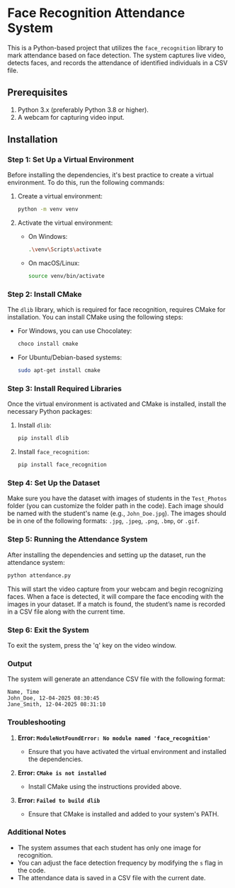 
# Face Recognition Attendance System

This is a Python-based project that utilizes the `face_recognition` library to mark attendance based on face detection. The system captures live video, detects faces, and records the attendance of identified individuals in a CSV file.

## Prerequisites

1. Python 3.x (preferably Python 3.8 or higher).
2. A webcam for capturing video input.

## Installation

### Step 1: Set Up a Virtual Environment

Before installing the dependencies, it's best practice to create a virtual environment. To do this, run the following commands:

1. Create a virtual environment:
   ```bash
   python -m venv venv
   ```

2. Activate the virtual environment:
   - On Windows:
     ```bash
     .\venv\Scripts\activate
     ```
   - On macOS/Linux:
     ```bash
     source venv/bin/activate
     ```

### Step 2: Install CMake

The `dlib` library, which is required for face recognition, requires CMake for installation. You can install CMake using the following steps:

- For Windows, you can use Chocolatey:
  ```bash
  choco install cmake
  ```

- For Ubuntu/Debian-based systems:
  ```bash
  sudo apt-get install cmake
  ```

### Step 3: Install Required Libraries

Once the virtual environment is activated and CMake is installed, install the necessary Python packages:

1. Install `dlib`:
   ```bash
   pip install dlib
   ```

2. Install `face_recognition`:
   ```bash
   pip install face_recognition
   ```

### Step 4: Set Up the Dataset

Make sure you have the dataset with images of students in the `Test_Photos` folder (you can customize the folder path in the code). Each image should be named with the student's name (e.g., `John_Doe.jpg`). The images should be in one of the following formats: `.jpg`, `.jpeg`, `.png`, `.bmp`, or `.gif`.

### Step 5: Running the Attendance System

After installing the dependencies and setting up the dataset, run the attendance system:

```bash
python attendance.py
```

This will start the video capture from your webcam and begin recognizing faces. When a face is detected, it will compare the face encoding with the images in your dataset. If a match is found, the student’s name is recorded in a CSV file along with the current time.

### Step 6: Exit the System

To exit the system, press the 'q' key on the video window.

### Output

The system will generate an attendance CSV file with the following format:
```
Name, Time
John_Doe, 12-04-2025 08:30:45
Jane_Smith, 12-04-2025 08:31:10
```

### Troubleshooting

1. **Error: `ModuleNotFoundError: No module named 'face_recognition'`**
   - Ensure that you have activated the virtual environment and installed the dependencies.

2. **Error: `CMake is not installed`**
   - Install CMake using the instructions provided above.

3. **Error: `Failed to build dlib`**
   - Ensure that CMake is installed and added to your system's PATH.
   
### Additional Notes

- The system assumes that each student has only one image for recognition.
- You can adjust the face detection frequency by modifying the `s` flag in the code.
- The attendance data is saved in a CSV file with the current date.

